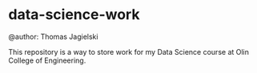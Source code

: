 # data-science-work

@author: Thomas Jagielski

This repository is a way to store work for my Data Science course at Olin College of Engineering.